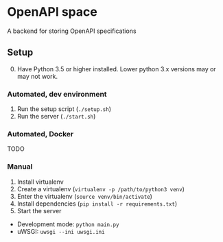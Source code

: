 # OpenAPI space
A backend for storing OpenAPI specifications

## Setup
0. Have Python 3.5 or higher installed. Lower python 3.x versions may or may not work.

### Automated, dev environment
1. Run the setup script (`./setup.sh`)
2. Run the server (`./start.sh`)

### Automated, Docker
TODO

### Manual
1. Install virtualenv
2. Create a virtualenv (`virtualenv -p /path/to/python3 venv`)
3. Enter the virtualenv (`source venv/bin/activate`)
4. Install dependencies (`pip install -r requirements.txt`)
5. Start the server
  * Development mode: `python main.py`
  * uWSGI: `uwsgi --ini uwsgi.ini`
